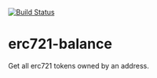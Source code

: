 [![Build Status](https://travis-ci.org/vrde/erc721-balance.svg?branch=master)](https://travis-ci.org/vrde/erc721-balance)

# erc721-balance
Get all erc721 tokens owned by an address.
